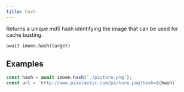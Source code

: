 ```yaml
---
title: hash
---
```


<div class="lead">
  Returns a unique md5 hash identifying the image that can be used for cache
  busting.
</div>

`await imoen.hash(target)`

## Examples

```js
const hash = await imoen.hash('./picture.png');
const url = `http://www.pixelastic.com/picture.png?hash=${hash}`
```
